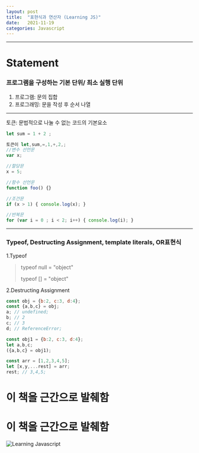 ```yaml
---
layout: post
title:  "표현식과 연산자 (Learning JS)"
date:   2021-11-19
categories: Javascript
---
```

---

# Statement

### 프로그램을 구성하는 기본 단위/ 최소 실행 단위
1. 프로그램: 문의 집합
2. 프로그래밍: 문을 작성 후 순서 나열 
***
토큰: 문법적으로 나눌 수 없는 코드의 기본요소

```javascript
let sum = 1 + 2 ;

토큰이 let,sum,=,1,+,2,;
//변수 선언문
var x;

//할당문
x = 5;

//함수 선언문
function foo() {}

//조건문
if (x > 1) { console.log(x); }

//반복문
for (var i = 0 ; i < 2; i++) { console.log(i); }
```

***
### Typeof, Destructing Assignment, template literals, OR표현식

1.Typeof 
> typeof null = "object"
> 
> typeof [] = "object"

2.Destructing Assignment
```javascript
const obj = {b:2, c:3, d:4};
const {a,b,c} = obj;
a; // undefined;
b; // 2
c; // 3
d; // ReferenceError;

const obj1 = {b:2, c:3, d:4};
let a,b,c;
({a,b,c} = obj1);

const arr = [1,2,3,4,5];
let [x,y,...rest] = arr;
rest; // 3,4,5;

```
# 이 책을 근간으로 발췌함
# 이 책을 근간으로 발췌함
![Learning Javascript](https://www.hanbit.co.kr/data/books/B2328850940_l.jpg)
